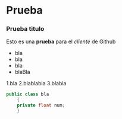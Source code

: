Prueba
======
### Prueba titulo
Esto es una **prueba** para el *cliente* de Github

* bla
* bla
* bla
* blaBla

1.bla
2.blablabla
3.blabla

```cs
public class bla
    {
    private float num;
    }
```

